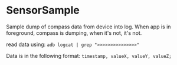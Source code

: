 # SensorSample

Sample dump of compass data from device into log. 
When app is in foreground, compass is dumping, when it's not, it's not.

read data using: `adb logcat | grep ">>>>>>>>>>>>>>>"`

Data is in the following format: `timestamp, valueX, valueY, valueZ;`


